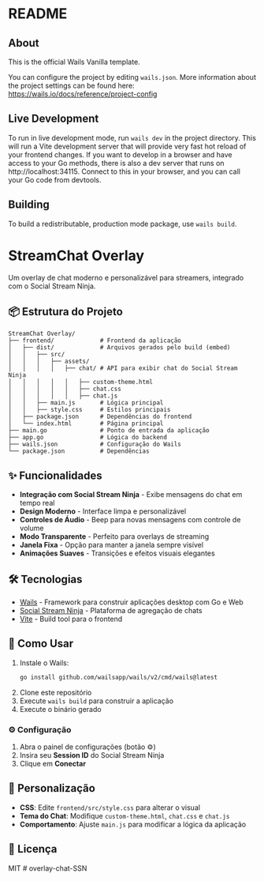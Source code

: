 # README

## About

This is the official Wails Vanilla template.

You can configure the project by editing `wails.json`. More information about the project settings can be found
here: https://wails.io/docs/reference/project-config

## Live Development

To run in live development mode, run `wails dev` in the project directory. This will run a Vite development
server that will provide very fast hot reload of your frontend changes. If you want to develop in a browser
and have access to your Go methods, there is also a dev server that runs on http://localhost:34115. Connect
to this in your browser, and you can call your Go code from devtools.

## Building

To build a redistributable, production mode package, use `wails build`.





# StreamChat Overlay

Um overlay de chat moderno e personalizável para streamers, integrado com o Social Stream Ninja.

## 📦 Estrutura do Projeto

```
StreamChat Overlay/
├── frontend/             # Frontend da aplicação
│   ├── dist/             # Arquivos gerados pelo build (embed)
│   │   ├── src/
│   │   │   ├── assets/
│   │   │   │   ├── chat/ # API para exibir chat do Social Stream Ninja
│   │   │   │   │   ├── custom-theme.html
│   │   │   │   │   ├── chat.css
│   │   │   │   │   ├── chat.js
│   │   ├── main.js       # Lógica principal
│   │   ├── style.css     # Estilos principais
│   ├── package.json      # Dependências do frontend
│   └── index.html        # Página principal
├── main.go               # Ponto de entrada da aplicação
├── app.go                # Lógica do backend
├── wails.json            # Configuração do Wails
└── package.json          # Dependências
```

## ✨ Funcionalidades

- **Integração com Social Stream Ninja** - Exibe mensagens do chat em tempo real
- **Design Moderno** - Interface limpa e personalizável
- **Controles de Áudio** - Beep para novas mensagens com controle de volume
- **Modo Transparente** - Perfeito para overlays de streaming
- **Janela Fixa** - Opção para manter a janela sempre visível
- **Animações Suaves** - Transições e efeitos visuais elegantes

## 🛠️ Tecnologias

- [Wails](https://wails.io/) - Framework para construir aplicações desktop com Go e Web
- [Social Stream Ninja](https://socialstream.ninja/) - Plataforma de agregação de chats
- [Vite](https://vitejs.dev/) - Build tool para o frontend

## 🚀 Como Usar

1. Instale o Wails:  
   ```sh
   go install github.com/wailsapp/wails/v2/cmd/wails@latest
   ```
2. Clone este repositório
3. Execute `wails build` para construir a aplicação
4. Execute o binário gerado

### ⚙️ Configuração

1. Abra o painel de configurações (botão ⚙️)
2. Insira seu **Session ID** do Social Stream Ninja
3. Clique em **Conectar**

## 🎨 Personalização

- **CSS**: Edite `frontend/src/style.css` para alterar o visual
- **Tema do Chat**: Modifique `custom-theme.html`, `chat.css` e `chat.js`
- **Comportamento**: Ajuste `main.js` para modificar a lógica da aplicação

## 📄 Licença

MIT
#   o v e r l a y - c h a t - S S N  
 